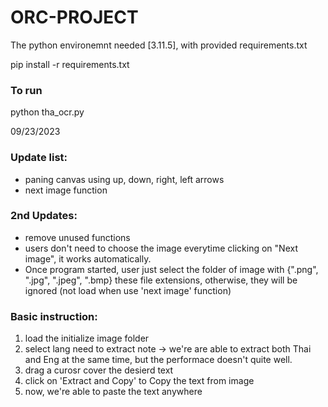 # ORC-PROJECT
The python environemnt needed [3.11.5], with provided requirements.txt

pip install -r requirements.txt

### To run
python tha_ocr.py

09/23/2023

### Update list:
- paning canvas using up, down, right, left arrows
- next image function
### 2nd Updates:
- remove unused functions
- users don't need to choose the image everytime clicking on "Next image", it works automatically.
- Once program started, user just select the folder of image with {".png", ".jpg", ".jpeg", ".bmp} these file extensions, otherwise, they will be ignored (not load when use 'next image' function)
  
### Basic instruction:
1. load the initialize image folder
2. select lang need to extract
note -> we're are able to extract both Thai and Eng at the same time, but the performace doesn't quite well.
3. drag a curosr cover the desierd text
4. click on 'Extract and Copy' to Copy the text from image
5. now, we're able to paste the text anywhere


